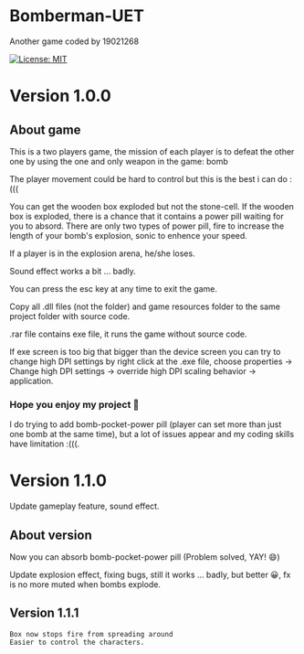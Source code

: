 # Bomberman-UET
Another game coded by 19021268

[![License: MIT](https://img.shields.io/badge/License-MIT-yellow.svg)](https://spdx.org/licenses/MIT.html)  

# Version 1.0.0

## About game
This is a two players game, the mission of each player is to defeat the other one by using the one and only weapon in the game: bomb

The player movement could be hard to control but this is the best i can do :(((

You can get the wooden box exploded but not the stone-cell.
If the wooden box is exploded, there is a chance that it contains a power pill waiting for you to absord.
There are only two types of power pill, fire to increase the length of your bomb's explosion, sonic to enhence your speed.

If a player is in the explosion arena, he/she loses.

Sound effect works a bit ... badly.

You can press the esc key at any time to exit the game.

Copy all .dll files (not the folder) and game resources folder to the same project folder with source code.

.rar file contains exe file, it runs the game without source code.

If exe screen is too big that bigger than the device screen you can try to change high DPI settings by right click at the .exe file,
choose properties -> Change high DPI settings -> override high DPI scaling behavior -> application.

### Hope you enjoy my project 🤍
I do trying to add bomb-pocket-power pill (player can set more than just one bomb at the same time), but a lot of issues appear and my coding skills have limitation :(((.

# Version 1.1.0
Update gameplay feature, sound effect.

## About version
Now you can absorb bomb-pocket-power pill (Problem solved, YAY! 😄)

Update explosion effect, fixing bugs, still it works ... badly, but better 😀, fx is no more muted when bombs explode.

## Version 1.1.1
    Box now stops fire from spreading around
    Easier to control the characters.

